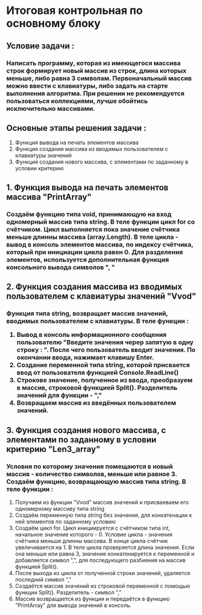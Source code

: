 <h1>Итоговая контрольная по основному блоку </h1>

<h2>Условие задачи : </h2>

<h3> 
Написать программу, которая из имеющегося массива строк формирует новый массив из строк, длина которых меньше, либо равна 3 символам. Первоначальный массив можно ввести с клавиатуры, либо задать на старте выполнения алгоритма. При решении не рекомендуется пользоваться коллекциями, лучше обойтись исключительно массивами.
</h3>

<h2>Основные этапы решения задачи : </h2>

<ol>
  <li>Функция вывода на печать элементов массива</li>
  <li>Функция создания массива из вводимых пользователем с клавиатуры значений</li>
  <li>Функция создания нового массива, с элементами по заданному в условии критерию</li>
</ol>

<h2>1. Функция вывода на печать элементов массива "PrintArray"</h2>
<h3>Создаём функцию типа void, принимающую на вход одномерный массив типа string. В теле функции цикл for со счётчиком. Цикл выполняется пока значение счётчика меньше  длинны массива (array.Length). В теле цикла - вывод в консоль элементов массива, по индексу счётчика, который при инициации цикла равен 0. Для разделения элементов, используется дополнительная функция консольного вывода символов ", "</h3>

<h2>2. Функция создания массива из вводимых пользователем с клавиатуры значений "Vvod"</h2>
<h3>Функция типа string, возвращает массив значений, вводимых пользователем с клавиатуры. В теле функции :
<ol><li>Вывод в консоль информационного сообщения пользователю "Введите значения череp запятую в одну строку : ". После чего пользователь вводит значения. По окончании ввода, нажимает клавишу Enter.</li>
<li>Создание переменной типа string, которой присвается ввод от пользователя функцией Console.ReadLine() </li>
<li> Строкове значение, полученное из ввода, преобразуем в массив, строковой функцией Split(). Разделитель значений для функции - ","</li>
<li>Возвращаем массив из введённых пользователем значений.</li>
</ol>

<h2>3. Функция создания нового массива, с элементами по заданному в условии критерию "Len3_array"</h2>
<h3> Условия по которому значения помещаются в новый массив - количество символов, меньше или равное 3. Создаём функцию, возвращающую массив типа string. В теле функции : </h3>
<ol>
<li> Получаем из функции "Vvod" массив значений и присваеваем его одномерному массиву типа string</li>
<li> Создаём переменную типа string без значения, для конкатенации к ней элементов по заданному условию </li>
<li> Создаём цикл for. Цикл инициируется с счётчиком типа int, начальное значение которого - 0. Условие цикла - значения счётчика меньше длинны массива. В конце цикла счётчик увеличивается на 1. В теле цикла проверяется длина значения. Если она меньше или равна 3, значение конкатенируется к переменной и добавляется символ ",", для последующего разбиения на массив функцией Split().  </li>
<li>После выхода из цикла от полученной строки значений, удаляется последний символ ","</li>
<li>Создаётся массив значений из строковой переменной с помощью функции Split(). Разделитель - символ ","</li>
<li>Массив возвращается из функции и передаётся в функцию "PrintArray" для вывода значений в консоль.</li>
</ol>

